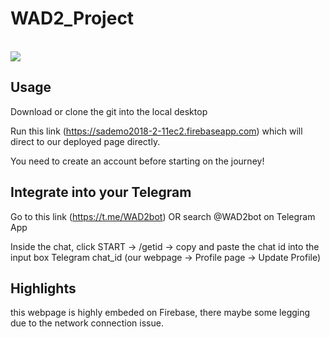 # WAD2_Project
<br/>
<img src="https://cdn.discordapp.com/attachments/818102115058450474/887315665273368596/pipbw.gif" />

## Usage
Download or clone the git into the local desktop

Run this link (https://sademo2018-2-11ec2.firebaseapp.com) which will direct to our deployed page directly.

You need to create an account before starting on the journey!

## Integrate into your Telegram
Go to this link (https://t.me/WAD2bot) OR search @WAD2bot on Telegram App

Inside the chat, click START -> /getid -> copy and paste the chat id into the input box Telegram chat_id (our webpage -> Profile page -> Update Profile)

## Highlights
this webpage is highly embeded on Firebase, there maybe some legging due to the network connection issue.
##
